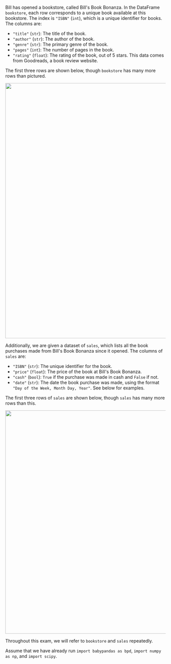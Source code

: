 Bill has opened a bookstore, called Bill's Book Bonanza. In the DataFrame `bookstore`, each row corresponds to a unique book available at this bookstore. The index is `"ISBN"` (`int`), which is a unique identifier for books. The columns are:

- `"title"` (`str`): The title of the book. 
- `"author"` (`str`): The author of the book.
- `"genre"` (`str`): The primary genre of the book.
- `"pages"` (`int`): The number of pages in the book.
- `"rating"` (`float`): The rating of the book, out of 5 stars. This data comes from Goodreads, a book review website.

The first three rows are shown below, though `bookstore` has many more rows than pictured.

<center><img src='../assets/images/fa24-final/short_books.jpg' width=800></center>

Additionally, we are given a dataset of `sales`, which lists all the book purchases made from Bill's Book Bonanza since it opened. The columns of `sales` are:

- `"ISBN"` (`str`): The unique identifier for the book.
- `"price"` (`float`): The price of the book at Bill's Book Bonanza.
- `"cash"` (`bool`): `True` if the purchase was made in cash and `False` if not.
- `"date"` (`str`): The date the book purchase was made, using the format `"Day of the Week, Month Day, Year"`. See below for examples.

The first three rows of `sales` are shown below, though `sales` has many more rows than this. 

<center><img src='../assets/images/fa24-final/short_sales.jpg' width=700></center>

Throughout this exam, we will refer to `bookstore` and `sales` repeatedly.

Assume that we have already run `import babypandas as bpd`, `import numpy as np`, and `import scipy`.
